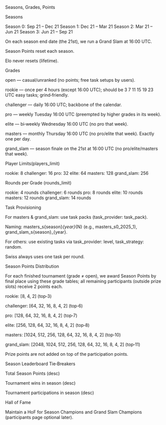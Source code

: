 Seasons, Grades, Points

Seasons

Season 0: Sep 21 – Dec 21
Season 1: Dec 21 – Mar 21
Season 2: Mar 21 – Jun 21
Season 3: Jun 21 – Sep 21

On each season end date (the 21st), we run a Grand Slam at 16:00 UTC.

Season Points reset each season.

Elo never resets (lifetime).

Grades

open — casual/unranked (no points; free task setups by users).

rookie — once per 4 hours (except 16:00 UTC);
should be 3 7 11 15 19 23  UTC
easy tasks;
grind‑friendly.

challenger — daily 16:00 UTC; backbone of the calendar.

pro — weekly Tuesday 16:00 UTC (preempted by higher grades in its week).

elite — bi‑weekly Wednesday 16:00 UTC (no pro that week).

masters — monthly Thursday 16:00 UTC (no pro/elite that week). Exactly one per day.

grand_slam — season finale on the 21st at 16:00 UTC (no pro/elite/masters that week).

Player Limits(players_limit)

rookie: 8
challenger: 16
pro: 32
elite: 64
masters: 128
grand_slam: 256

Rounds per Grade (rounds_limit)

rookie: 4 rounds
challenger: 6 rounds
pro: 8 rounds
elite: 10 rounds
masters: 12 rounds
grand_slam: 14 rounds


Task Provisioning

For masters & grand_slam: use task packs (task_provider: task_pack).

Naming: masters_s{season}_{year}_{N} (e.g., masters_s0_2025_1), grand_slam_s{season}_{year}.

For others: use existing tasks via task_provider: level, task_strategy: random.

Swiss always uses one task per round.

Season Points Distribution

For each finished tournament (grade ≠ open), we award Season Points by final place using these grade tables; all remaining participants (outside prize slots) receive 2 points each.

rookie: [8, 4, 2] (top‑3)

challenger: [64, 32, 16, 8, 4, 2] (top‑6)

pro: [128, 64, 32, 16, 8, 4, 2] (top‑7)

elite: [256, 128, 64, 32, 16, 8, 4, 2] (top‑8)

masters: [1024, 512, 256, 128, 64, 32, 16, 8, 4, 2] (top‑10)

grand_slam: [2048, 1024, 512, 256, 128, 64, 32, 16, 8, 4, 2] (top‑11)

Prize points are not added on top of the participation points.

Season Leaderboard Tie‑Breakers

Total Season Points (desc)

Tournament wins in season (desc)

Tournament participations in season (desc)

Hall of Fame

Maintain a HoF for Season Champions and Grand Slam Champions (participants page optional later).

